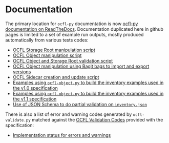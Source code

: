 # Documentation

The primary location for `ocfl-py` documentation is now [ocfl-py documentation on ReadTheDocs](https://oclf-py.readthedocs.io/en/latest/index.html). Documentation duplicated here in github pages is limited to a set of example run outputs, mostly produced automatically from various tests codes:

  * [OCFL Storage Root manipulation script](demo_ocfl_root_script.md)
  * [OCFL Object manipulation script](demo_ocfl_object_script.md)
  * [OCFL Object and Storage Root validation script](demo_ocfl_validate_script.md)
  * [OCFL Object manipulation using Bagit bags to import and export versions](demo_using_bagit_bags.md)
  * [OCFL Sidecar creation and update script](demo_ocfl_sidecar_script.md)
  * [Examples using `ocfl-object.py` to build the inventory examples used in the v1.0 specification](demo_build_v1_0_spec_examples.md)
  * [Examples using `ocfl-object.py` to build the inventory examples used in the v1.1 specification](demo_build_v1_1_spec_examples.md)
  * [Use of JSON Schema to do partial validation on `inventory.json`](demo_jsonschema_inventory_validation.md)

There is also a list of error and warning codes generated by `ocfl-validate.py`
matched against the
[OCFL Validation Codes](https://ocfl.io/validation/validation-codes.html)
provided with the specification:

  * [Implementation status for errors and warnings](validation_status.md)
